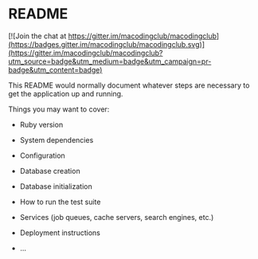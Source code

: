 # README

[![Join the chat at https://gitter.im/macodingclub/macodingclub](https://badges.gitter.im/macodingclub/macodingclub.svg)](https://gitter.im/macodingclub/macodingclub?utm_source=badge&utm_medium=badge&utm_campaign=pr-badge&utm_content=badge)

This README would normally document whatever steps are necessary to get the
application up and running.

Things you may want to cover:

* Ruby version

* System dependencies

* Configuration

* Database creation

* Database initialization

* How to run the test suite

* Services (job queues, cache servers, search engines, etc.)

* Deployment instructions

* ...
